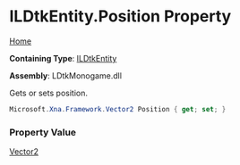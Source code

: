 # ILDtkEntity\.Position Property

[Home](../../../README.md)

**Containing Type**: [ILDtkEntity](../README.md)

**Assembly**: LDtkMonogame\.dll

  
 Gets or sets position\. 

```csharp
Microsoft.Xna.Framework.Vector2 Position { get; set; }
```

### Property Value

[Vector2](https://docs.microsoft.com/en-us/dotnet/api/microsoft.xna.framework.vector2)

